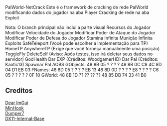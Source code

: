 
PalWorld-NetCrack
Este é o framework de cracking de rede PalWorld
modificando dados do jogador na aba Player
Cracking de rede na aba Exploit

Nota: O branch principal não inclui a parte visual
Recursos do Jogador
Modificar Velocidade do Jogador
Modificar Poder de Ataque do Jogador
Modificar Poder de Defesa do Jogador
Stamina Infinita
Munição Infinita
Exploits
SafeTeleport (Você pode escolher a implementação para TP)
HomeTP
AnywhereTP (Exige que você forneça manualmente uma posição)
ToggleFly
DeleteSelf (Aviso: Após testes, isso irá deletar seus dados no servidor)
GodHealth
Dar EXP (Créditos: WoodgamerHD)
Dar Pal (Créditos: Kaotic13)
Spawnar Pal
AOBS
GObjects: 48 8B 05 ? ? ? ? 48 8B 0C C8 4C 8D 04 D1 EB 03
FNames: 48 8D 05 ? ? ? ? EB 13 48 8D 0D ? ? ? ? E8 ? ? ? ? C6 05 ? ? ? ? ? 0F 10
GWorld: 48 8B 1D ?? ?? ?? ?? 48 85 DB 74 33 41 B0

## Creditos
[Dear ImGui](https://github.com/ocornut/imgui)  
[MinHook](https://github.com/TsudaKageyu/minhook)  
[Dumper7](https://github.com/Encryqed/Dumper-7)  
[DX11-Internal-Base](https://github.com/NightFyre/DX11-ImGui-Internal-Hook)  
